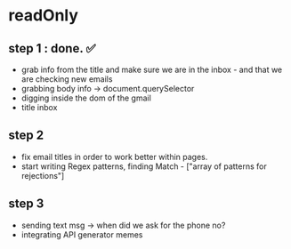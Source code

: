 # readOnly

## step 1 : done. ✅ 
- grab info from the title and make sure we are in the inbox - and that we are checking new emails
- grabbing body info -> document.querySelector
- digging inside the dom of the gmail
- title inbox

## step 2
- fix email titles in order to work better within pages. 
- start writing Regex patterns, finding Match - ["array of patterns for rejections"]

## step 3
- sending text msg -> when did we ask for the phone no?
- integrating API generator memes
